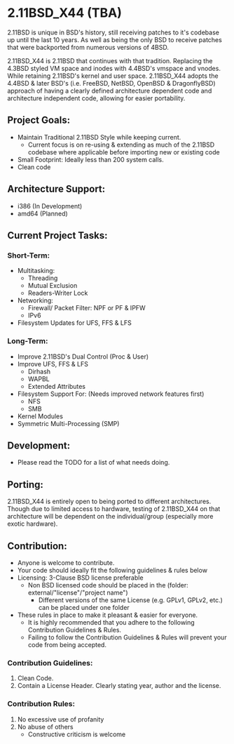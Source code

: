 # 2.11BSD_X44 (TBA)
2.11BSD is unique in BSD's history, still receiving patches to it's codebase up until the last 10 years. As well as being the only BSD to receive patches that were backported from numerous versions of 4BSD.

2.11BSD_X44 is 2.11BSD that continues with that tradition. Replacing the 4.3BSD styled VM space and inodes with 4.4BSD's vmspace and vnodes. While retaining 2.11BSD's kernel and user space. 2.11BSD_X44 adopts the 4.4BSD & later BSD's (i.e. FreeBSD, NetBSD, OpenBSD & DragonflyBSD) approach of having a clearly defined architecture dependent code and architecture independent code, allowing for easier portability.

## Project Goals:
- Maintain Traditional 2.11BSD Style while keeping current.
  - Current focus is on re-using & extending as much of the 2.11BSD codebase where applicable before importing new or existing code
- Small Footprint: Ideally less than 200 system calls.
- Clean code

## Architecture Support:
- i386 (In Development)
- amd64 (Planned)

## Current Project Tasks:
### Short-Term:
- Multitasking:
    - Threading
    - Mutual Exclusion
    - Readers-Writer Lock
- Networking:
    - Firewall/ Packet Filter: NPF or PF & IPFW
    - IPv6
- Filesystem Updates for UFS, FFS & LFS

### Long-Term:
- Improve 2.11BSD's Dual Control (Proc & User)
- Improve UFS, FFS & LFS
    - Dirhash
    - WAPBL
    - Extended Attributes
- Filesystem Support For: (Needs improved network features first)
  - NFS
  - SMB
- Kernel Modules
- Symmetric Multi-Processing (SMP)

## Development:
- Please read the TODO for a list of what needs doing.

## Porting:
2.11BSD_X44 is entirely open to being ported to different architectures.
Though due to limited access to hardware, testing of 2.11BSD_X44 on that architecture will be dependent on the individual/group (especially more exotic hardware).

## Contribution:
- Anyone is welcome to contribute.
- Your code should ideally fit the following guidelines & rules below
- Licensing: 3-Clause BSD license preferable
  - Non BSD licensed code should be placed in the (folder: external/"license"/"project name")
    - Different versions of the same License (e.g. GPLv1, GPLv2, etc.) can be placed under one folder
- These rules in place to make it pleasant & easier for everyone.
	- It is highly recommended that you adhere to the following Contribution Guidelines & Rules.
	- Failing to follow the Contribution Guidelines & Rules will prevent your code from being accepted.

### Contribution Guidelines:
1. Clean Code.
2. Contain a License Header. Clearly stating year, author and the license.

### Contribution Rules:
1. No excessive use of profanity
2. No abuse of others
	- Constructive criticism is welcome

